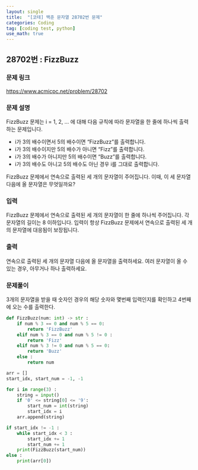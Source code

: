 ```yaml
---
layout: single
title:  "[코테] 백준 문자열 28702번 문제"
categories: Coding
tag: [coding test, python]
use_math: true
---
```


## 28702번 : FizzBuzz
### 문제 링크
<https://www.acmicpc.net/problem/28702>

### 문제 설명
FizzBuzz 문제는 i = 1, 2, ... 에 대해 다음 규칙에 따라 문자열을 한 줄에 하나씩 출력하는 문제입니다.

- i가 3의 배수이면서 5의 배수이면 “FizzBuzz”를 출력합니다.
- i가 3의 배수이지만 5의 배수가 아니면 “Fizz”를 출력합니다.
- i가 3의 배수가 아니지만 5의 배수이면 “Buzz”를 출력합니다.
- i가 3의 배수도 아니고 5의 배수도 아닌 경우 i를 그대로 출력합니다.

FizzBuzz 문제에서 연속으로 출력된 세 개의 문자열이 주어집니다. 이때, 이 세 문자열 다음에 올 문자열은 무엇일까요?

### 입력
FizzBuzz 문제에서 연속으로 출력된 세 개의 문자열이 한 줄에 하나씩 주어집니다. 각 문자열의 길이는 8 이하입니다. 입력이 항상 FizzBuzz 문제에서 연속으로 출력된 세 개의 문자열에 대응됨이 보장됩니다.

### 출력
연속으로 출력된 세 개의 문자열 다음에 올 문자열을 출력하세요. 여러 문자열이 올 수 있는 경우, 아무거나 하나 출력하세요.

### 문제풀이
3개의 문자열을 받을 때 숫자인 경우의 해당 숫자와 몇번째 입력인지를 확인하고 4번째에 오는 수를 출력한다.

```python
def FizzBuzz(num: int) -> str :
    if num % 3 == 0 and num % 5 == 0:
        return 'FizzBuzz'
    elif num % 3 == 0 and num % 5 != 0 :
        return 'Fizz'
    elif num % 3 != 0 and num % 5 == 0:
        return 'Buzz'
    else : 
        return num

arr = []
start_idx, start_num = -1, -1

for i in range(3) :
    string = input()
    if '0' <= string[0] <= '9':
        start_num = int(string)
        start_idx = i
    arr.append(string)

if start_idx != -1 :
    while start_idx < 3 :
        start_idx += 1
        start_num += 1
    print(FizzBuzz(start_num))
else :
    print(arr[0])
```
